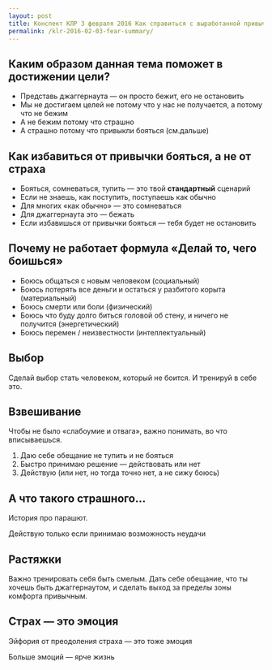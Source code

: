 ```yaml
---
layout: post
title: Конспект КЛР 3 февраля 2016 Как справиться с выработанной привычкой бояться
permalink: /klr-2016-02-03-fear-summary/
---
```


## Каким образом данная тема поможет в достижении цели?

- Представь джаггернаута — он просто бежит, его не остановить
- Мы не достигаем целей не потому что у нас не получается, а потому что не бежим
- А не бежим потому что страшно
- А страшно потому что привыкли бояться (см.дальше)

## Как избавиться от привычки бояться, а не от страха

- Бояться, сомневаться, тупить — это твой **стандартный** сценарий
- Если не знаешь, как поступить, поступаешь как обычно
- Для многих «как обычно» — это сомневаться
- Для джаггернаута это — бежать
- Если избавишься от привычки бояться — тебя будет не остановить

## Почему не работает формула «Делай то, чего боишься»

- Боюсь общаться с новым человеком (социальный)
- Боюсь потерять все деньги и остаться у разбитого корыта (материальный)
- Боюсь смерти или боли (физический)
- Боюсь что буду долго биться головой об стену, и ничего не получится (энергетический)
- Боюсь перемен / неизвестности (интеллектуальный)

## Выбор

Сделай выбор стать человеком, который не боится. И тренируй в себе это.

## Взвешивание

Чтобы не было «слабоумие и отвага», важно понимать, во что вписываешься.

1. Даю себе обещание не тупить и не бояться
2. Быстро принимаю решение — действовать или нет
3. Действую (или нет, но тогда точно нет, а не сижу боюсь)

## А что такого страшного...

История про парашют.

Действую только если принимаю возможность неудачи

## Растяжки

Важно тренировать себя быть смелым. Дать себе обещание, что ты хочешь быть джаггернаутом, и сделать выход за пределы зоны комфорта привычным.

## Страх — это эмоция

Эйфория от преодоления страха — это тоже эмоция

Больше эмоций — ярче жизнь